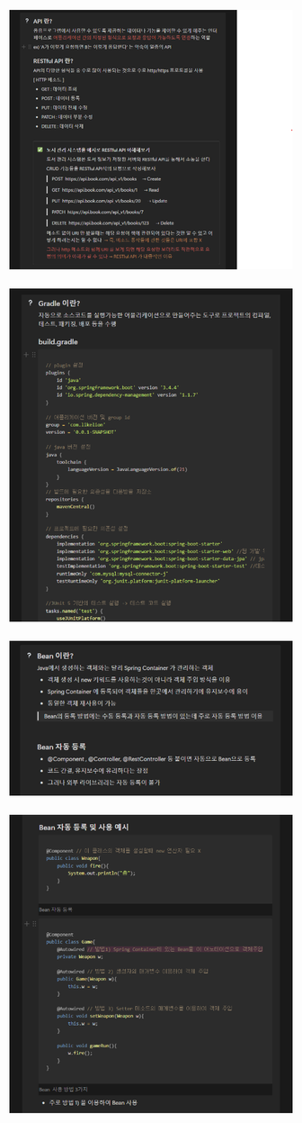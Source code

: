 ![API 정리 캡쳐](../src/main/resources/static/images/week02_api.png)<br><br>

![Gradle 정리 캡쳐](../src/main/resources/static/images/week02_Gradle.png)<br><br>

![Bean 정리 캡쳐 1](../src/main/resources/static/images/week02_Bean1.png)<br><br>

![Bean 정리 캡쳐 2](../src/main/resources/static/images/week02_Bean2.png)